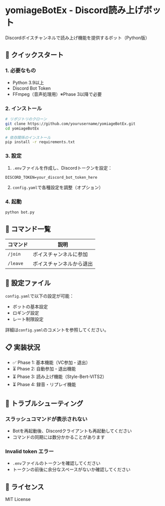 # yomiageBotEx - Discord読み上げボット

Discordボイスチャンネルで読み上げ機能を提供するボット（Python版）

## 🚀 クイックスタート

### 1. 必要なもの
- Python 3.9以上
- Discord Bot Token
- FFmpeg（音声処理用）※Phase 3以降で必要

### 2. インストール

```bash
# リポジトリのクローン
git clone https://github.com/yourusername/yomiageBotEx.git
cd yomiageBotEx

# 依存関係のインストール
pip install -r requirements.txt
```

### 3. 設定

1. `.env`ファイルを作成し、Discordトークンを設定：
```env
DISCORD_TOKEN=your_discord_bot_token_here
```

2. `config.yaml`で各種設定を調整（オプション）

### 4. 起動

```bash
python bot.py
```

## 📝 コマンド一覧

| コマンド | 説明 |
|---------|------|
| `/join` | ボイスチャンネルに参加 |
| `/leave` | ボイスチャンネルから退出 |

## 🔧 設定ファイル

`config.yaml`で以下の設定が可能：
- ボットの基本設定
- ロギング設定
- レート制限設定

詳細は`config.yaml`のコメントを参照してください。

## 📋 実装状況

- ✅ Phase 1: 基本機能（VC参加・退出）
- ⏳ Phase 2: 自動参加・退出機能
- ⏳ Phase 3: 読み上げ機能（Style-Bert-VITS2）
- ⏳ Phase 4: 録音・リプレイ機能

## 🐛 トラブルシューティング

### スラッシュコマンドが表示されない
- Botを再起動後、Discordクライアントも再起動してください
- コマンドの同期には数分かかることがあります

### Invalid token エラー
- `.env`ファイルのトークンを確認してください
- トークンの前後に余分なスペースがないか確認してください

## 📄 ライセンス

MIT License